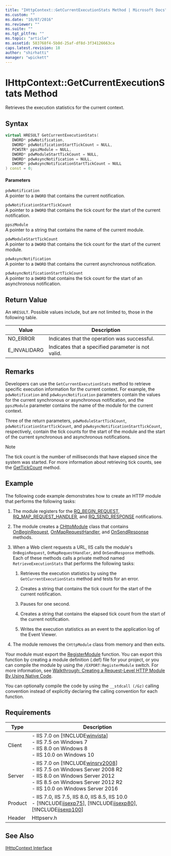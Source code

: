 ```yaml
---
title: "IHttpContext::GetCurrentExecutionStats Method | Microsoft Docs"
ms.custom: ""
ms.date: "10/07/2016"
ms.reviewer: ""
ms.suite: ""
ms.tgt_pltfrm: ""
ms.topic: "article"
ms.assetid: 583768f4-5b0d-25af-df8d-3f34126663ca
caps.latest.revision: 18
author: "shirhatti"
manager: "wpickett"
---
```

# IHttpContext::GetCurrentExecutionStats Method
Retrieves the execution statistics for the current context.  
  
## Syntax  
  
```cpp  
virtual HRESULT GetCurrentExecutionStats(  
   DWORD* pdwNotification,  
   DWORD* pdwNotificationStartTickCount = NULL,  
   PCWSTR* ppszModule = NULL,  
   DWORD* pdwModuleStartTickCount = NULL,  
   DWORD* pdwAsyncNotification = NULL,  
   DWORD* pdwAsyncNotificationStartTickCount = NULL  
) const = 0;  
```  
  
#### Parameters  
 `pdwNotification`  
 A pointer to a `DWORD` that contains the current notification.  
  
 `pdwNotificationStartTickCount`  
 A pointer to a `DWORD` that contains the tick count for the start of the current notification.  
  
 `ppszModule`  
 A pointer to a string that contains the name of the current module.  
  
 `pdwModuleStartTickCount`  
 A pointer to a `DWORD` that contains the tick count for the start of the current module.  
  
 `pdwAsyncNotification`  
 A pointer to a `DWORD` that contains the current asynchronous notification.  
  
 `pdwAsyncNotificationStartTickCount`  
 A pointer to a `DWORD` that contains the tick count for the start of an asynchronous notification.  
  
## Return Value  
 An `HRESULT`. Possible values include, but are not limited to, those in the following table.  
  
|Value|Description|  
|-----------|-----------------|  
|NO_ERROR|Indicates that the operation was successful.|  
|E_INVALIDARG|Indicates that a specified parameter is not valid.|  
  
## Remarks  
 Developers can use the `GetCurrentExecutionStats` method to retrieve specific execution information for the current context. For example, the `pdwNotification` and `pdwAsyncNotification` parameters contain the values for the current synchronous or asynchronous notification, and the `ppszModule` parameter contains the name of the module for the current context.  
  
 Three of the return parameters, `pdwModuleStartTickCount`, `pdwNotificationStartTickCount`, and `pdwAsyncNotificationStartTickCount`, respectively, contain the tick counts for the start of the module and the start of the current synchronous and asynchronous notifications.  
  
> [!NOTE]
>  The tick count is the number of milliseconds that have elapsed since the system was started. For more information about retrieving tick counts, see the [GetTickCount](http://go.microsoft.com/fwlink/?LinkId=63276) method.  
  
## Example  
 The following code example demonstrates how to create an HTTP module that performs the following tasks:  
  
1.  The module registers for the [RQ_BEGIN_REQUEST](../../web-development-reference\native-code-api-reference/request-processing-constants.md), [RQ_MAP_REQUEST_HANDLER](../../web-development-reference\native-code-api-reference/request-processing-constants.md), and [RQ_SEND_RESPONSE](../../web-development-reference\native-code-api-reference/request-processing-constants.md) notifications.  
  
2.  The module creates a [CHttpModule](../../web-development-reference\native-code-api-reference/chttpmodule-class.md) class that contains [OnBeginRequest](../../web-development-reference\native-code-api-reference/chttpmodule-onbeginrequest-method.md), [OnMapRequestHandler](../../web-development-reference\native-code-api-reference/chttpmodule-onmaprequesthandler-method.md), and [OnSendResponse](../../web-development-reference\native-code-api-reference/chttpmodule-onsendresponse-method.md) methods.  
  
3.  When a Web client requests a URL, IIS calls the module's `OnBeginRequest`, `OnMapRequestHandler`, and `OnSendResponse` methods. Each of these methods calls a private method named `RetrieveExecutionStats` that performs the following tasks:  
  
    1.  Retrieves the execution statistics by using the `GetCurrentExecutionStats` method and tests for an error.  
  
    2.  Creates a string that contains the tick count for the start of the current notification.  
  
    3.  Pauses for one second.  
  
    4.  Creates a string that contains the elapsed tick count from the start of the current notification.  
  
    5.  Writes the execution statistics as an event to the application log of the Event Viewer.  
  
4.  The module removes the `CHttpModule` class from memory and then exits.  
  
<!-- TODO: review snippet reference  [!CODE [IHttpContextGetCurrentExecutionStats#1](IHttpContextGetCurrentExecutionStats#1)]  -->  
  
 Your module must export the [RegisterModule](../../web-development-reference\native-code-api-reference/pfn-registermodule-function.md) function. You can export this function by creating a module definition (.def) file for your project, or you can compile the module by using the `/EXPORT:RegisterModule` switch. For more information, see [Walkthrough: Creating a Request-Level HTTP Module By Using Native Code](../../web-development-reference\native-code-development-overview\walkthrough-creating-a-request-level-http-module-by-using-native-code.md).  
  
 You can optionally compile the code by using the `__stdcall (/Gz)` calling convention instead of explicitly declaring the calling convention for each function.  
  
## Requirements  
  
|Type|Description|  
|----------|-----------------|  
|Client|-   IIS 7.0 on [!INCLUDE[winvista](../../wmi-provider/includes/winvista-md.md)]<br />-   IIS 7.5 on Windows 7<br />-   IIS 8.0 on Windows 8<br />-   IIS 10.0 on Windows 10|  
|Server|-   IIS 7.0 on [!INCLUDE[winsrv2008](../../wmi-provider/includes/winsrv2008-md.md)]<br />-   IIS 7.5 on Windows Server 2008 R2<br />-   IIS 8.0 on Windows Server 2012<br />-   IIS 8.5 on Windows Server 2012 R2<br />-   IIS 10.0 on Windows Server 2016|  
|Product|-   IIS 7.0, IIS 7.5, IIS 8.0, IIS 8.5, IIS 10.0<br />-   [!INCLUDE[iisexp75](../../web-development-reference/native-code-api-reference/includes/iisexp75-md.md)], [!INCLUDE[iisexp80](../../web-development-reference/native-code-api-reference/includes/iisexp80-md.md)], [!INCLUDE[iisexp100](../../web-development-reference/native-code-api-reference/includes/iisexp100-md.md)]|  
|Header|Httpserv.h|  
  
## See Also  
 [IHttpContext Interface](../../web-development-reference\native-code-api-reference/ihttpcontext-interface.md)